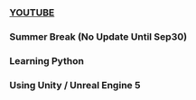 
### [YOUTUBE](https://www.youtube.com/channel/UCH4LUjZLfTohIfN5moUd_Fg)

### Summer Break (No Update Until Sep30)

### Learning Python

### Using Unity / Unreal Engine 5
